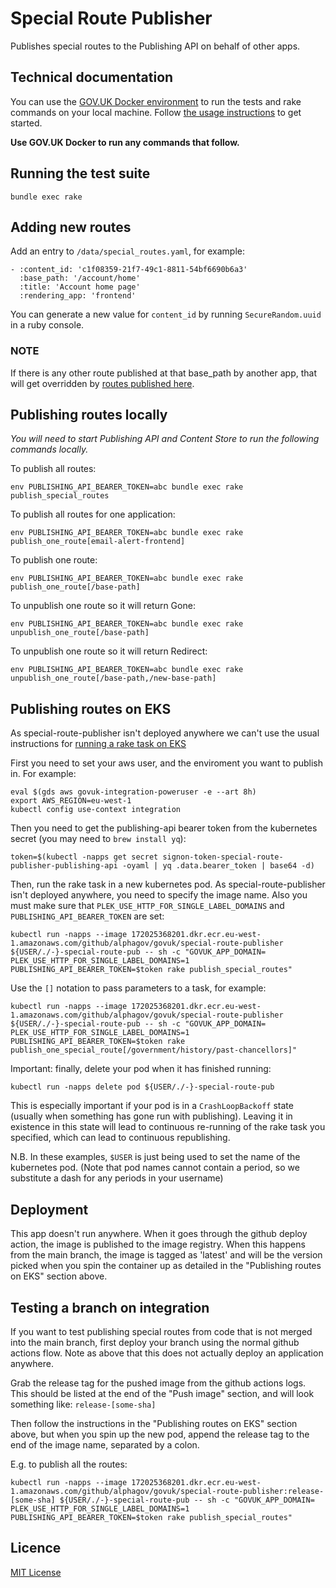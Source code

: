 # Special Route Publisher

Publishes special routes to the Publishing API on behalf of other apps.

## Technical documentation

You can use the [GOV.UK Docker environment](https://github.com/alphagov/govuk-docker) to run the tests and rake commands on your local machine. Follow [the usage instructions](https://github.com/alphagov/govuk-docker#usage) to get started.

**Use GOV.UK Docker to run any commands that follow.**

## Running the test suite

```
bundle exec rake
```

## Adding new routes

Add an entry to `/data/special_routes.yaml`, for example:

```
- :content_id: 'c1f08359-21f7-49c1-8811-54bf6690b6a3'
  :base_path: '/account/home'
  :title: 'Account home page'
  :rendering_app: 'frontend'
```

You can generate a new value for `content_id` by running `SecureRandom.uuid` in a ruby console.

### NOTE

If there is any other route published at that base_path by another app, that will get overridden by [routes published here](https://github.com/alphagov/special-route-publisher/blob/a74101c47fffd80123efbfd1d095398a40bdc594/lib/special_route_publisher.rb#L46-L54).

## Publishing routes locally

_You will need to start Publishing API and Content Store to run the following commands locally._

To publish all routes:

```
env PUBLISHING_API_BEARER_TOKEN=abc bundle exec rake publish_special_routes
```

To publish all routes for one application:

```
env PUBLISHING_API_BEARER_TOKEN=abc bundle exec rake publish_one_route[email-alert-frontend]
```

To publish one route:

```
env PUBLISHING_API_BEARER_TOKEN=abc bundle exec rake publish_one_route[/base-path]
```

To unpublish one route so it will return Gone:

```
env PUBLISHING_API_BEARER_TOKEN=abc bundle exec rake unpublish_one_route[/base-path]
```

To unpublish one route so it will return Redirect:

```
env PUBLISHING_API_BEARER_TOKEN=abc bundle exec rake unpublish_one_route[/base-path,/new-base-path]
```


## Publishing routes on EKS

As special-route-publisher isn't deployed anywhere we can't use the usual instructions for [running a rake task on EKS](https://docs.publishing.service.gov.uk/manual/running-rake-tasks.html#run-a-rake-task-on-eks)

First you need to set your aws user, and the enviroment you want to publish in. For example:

```
eval $(gds aws govuk-integration-poweruser -e --art 8h)
export AWS_REGION=eu-west-1
kubectl config use-context integration
```

Then you need to get the publishing-api bearer token from the kubernetes secret (you may need to `brew install yq`):

```
token=$(kubectl -napps get secret signon-token-special-route-publisher-publishing-api -oyaml | yq .data.bearer_token | base64 -d)
```

Then, run the rake task in a new kubernetes pod. As special-route-publisher isn't deployed anywhere, you need to specify the image name. Also you must make sure that `PLEK_USE_HTTP_FOR_SINGLE_LABEL_DOMAINS` and `PUBLISHING_API_BEARER_TOKEN` are set:

```
kubectl run -napps --image 172025368201.dkr.ecr.eu-west-1.amazonaws.com/github/alphagov/govuk/special-route-publisher ${USER/./-}-special-route-pub -- sh -c "GOVUK_APP_DOMAIN= PLEK_USE_HTTP_FOR_SINGLE_LABEL_DOMAINS=1 PUBLISHING_API_BEARER_TOKEN=$token rake publish_special_routes"
```

Use the `[]` notation to pass parameters to a task, for example:

```
kubectl run -napps --image 172025368201.dkr.ecr.eu-west-1.amazonaws.com/github/alphagov/govuk/special-route-publisher ${USER/./-}-special-route-pub -- sh -c "GOVUK_APP_DOMAIN= PLEK_USE_HTTP_FOR_SINGLE_LABEL_DOMAINS=1 PUBLISHING_API_BEARER_TOKEN=$token rake publish_one_special_route[/government/history/past-chancellors]"
```

Important: finally, delete your pod when it has finished running:

```
kubectl run -napps delete pod ${USER/./-}-special-route-pub
```

This is especially important if your pod is in a `CrashLoopBackoff` state (usually when something has gone run with publishing). Leaving it in existence in this state will lead to continuous re-running of the rake task you specified, which can lead to continuous republishing.

N.B. In these examples, `$USER` is just being used to set the name of the kubernetes pod. (Note that pod names cannot contain a period, so we substitute a dash for any periods in your username)

## Deployment

This app doesn't run anywhere. When it goes through the github deploy action, the image is published to the image registry. When this happens from the main branch,
the image is tagged as 'latest' and will be the version picked when you spin the container up as detailed in the "Publishing routes on EKS" section above.

## Testing a branch on integration

If you want to test publishing special routes from code that is not merged into the main branch, first deploy your branch using the normal github actions flow. Note as above that this does not actually deploy an application anywhere.

Grab the release tag for the pushed image from the github actions logs. This should be listed at the end of the "Push image" section, and will look something like: `release-[some-sha]`

Then follow the instructions in the "Publishing routes on EKS" section above, but when you spin up the new pod, append the release tag to the end of the image name, separated by a colon.

E.g. to publish all the routes:

```
kubectl run -napps --image 172025368201.dkr.ecr.eu-west-1.amazonaws.com/github/alphagov/govuk/special-route-publisher:release-[some-sha] ${USER/./-}-special-route-pub -- sh -c "GOVUK_APP_DOMAIN= PLEK_USE_HTTP_FOR_SINGLE_LABEL_DOMAINS=1 PUBLISHING_API_BEARER_TOKEN=$token rake publish_special_routes"
```

## Licence

[MIT License](LICENCE)
